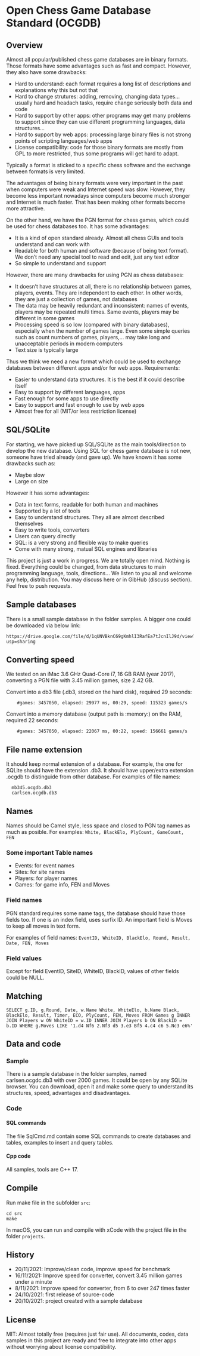 # Open Chess Game Database Standard (OCGDB)

## Overview

Almost all popular/published chess game databases are in binary formats. Those formats have some advantages such as fast and compact. However, they also have some drawbacks:
 
- Hard to understand: each format requires a long list of descriptions and explanations why this but not that
- Hard to change strutures: adding, removing, changing data types... usually hard and headach tasks, require change seriously both data and code
- Hard to support by other apps: other programs may get many problems to support since they can use different programming languages, data structures…
- Hard to support by web apps: processing large binary files is not strong points of scripting languages/web apps
- License compatibility: code for those binary formats are mostly from GPL to more restricted, thus some programs will get hard to adapt. 

Typically a format is sticked to a specific chess software and the exchange between formats is very limited.

The advantages of being binary formats were very important in the past when computers were weak and Internet speed was slow. However, they become less important nowadays since computers become much stronger and Internet is much faster. That has been making other formats become more attractive.

On the other hand, we have the PGN format for chess games, which could be used for chess databases too. It has some advantages:
- It is a kind of open standard already. Almost all chess GUIs and tools understand and can work with
- Readable for both human and software (because of being text format). We don’t need any special tool to read and edit, just any text editor
- So simple to understand and support


However, there are many drawbacks for using PGN as chess databases:
- It doesn’t have structures at all, there is no relationship between games, players, events. They are independent to each other. In other words, they are just a collection of games, not databases
- The data may be heavily redundant and inconsistent: names of events, players may be repeated multi times. Same events, players may be different in some games
- Processing speed is so low (compared with binary databases), especially when the number of games large. Even some simple queries such as count numbers of games, players,… may take long and unacceptable periods in modern computers
- Text size is typically large


Thus we think we need a new format which could be used to exchange databases between different apps and/or for web apps. Requirements:
- Easier to understand data structures. It is the best if it could describe itself
- Easy to support by different languages, apps
- Fast enough for some apps to use directly
- Easy to support and fast enough to use by web apps
- Almost free for all (MIT/or less restriction license)

## SQL/SQLite
For starting, we have picked up SQL/SQLite as the main tools/direction to develop the new database. Using SQL for chess game database is not new, someone have tried already (and gave up). We have known it has some drawbacks such as:
- Maybe slow
- Large on size

However it has some advantages:
- Data in text forms, readable for both human and machines
- Supported by a lot of tools
- Easy to understand structures. They all are almost described themselves 
- Easy to write tools, converters
- Users can query directly
- SQL: is a very strong and flexible way to make queries
- Come with many strong, matual SQL engines and libraries


This project is just a work in progress. We are totally open mind. Nothing is fixed. Everything could be changed, from data structures to main programming language, tools, directions... We listen to you all and welcome any help, distribution. You may discuss here or in GibHub (discuss section). Feel free to push requests.

## Sample databases
There is a small sample database in the folder samples. A bigger one could be downloaded via below link:

    https://drive.google.com/file/d/1qUNVBknC69gKmhlI3RafEa7tJcnIlJ9d/view?usp=sharing

## Converting speed
We tested on an iMac 3.6 GHz Quad-Core i7, 16 GB RAM (year 2017), converting a PGN file with 3.45 million games, size 2.42 GB.

Convert into a db3 file (.db3, stored on the hard disk), required 29 seconds:

```
    #games: 3457050, elapsed: 29977 ms, 00:29, speed: 115323 games/s
```
Convert into a memory database (output path is :memory:) on the RAM, required 22 seconds:

```
    #games: 3457050, elapsed: 22067 ms, 00:22, speed: 156661 games/s
```

## File name extension
It should keep normal extension of a database. For example, the one for SQLite should have the extension .db3. It should have upper/extra extension .ocgdb to distinguide from other database.
For examples of file names:

```
  mb345.ocgdb.db3
  carlsen.ocgdb.db3
```

## Names
Names should be Camel style, less space and closed to PGN tag names as much as posible. 
For examples: ```White, BlackElo, PlyCount, GameCount, FEN```

### Some important Table names
- Events: for event names
- Sites: for site names
- Players: for player names
- Games: for game info, FEN and Moves

### Field names
PGN standard requires some name tags, the database should have those fields too. If one is an index field, uses surfix ID.
An important field is Moves to keep all moves in text form.

For examples of field names:
```EventID, WhiteID, BlackElo, Round, Result, Date, FEN, Moves```

### Field values
Except for field EventID, SiteID, WhiteID, BlackID, values of other fields could be NULL.

## Matching

```
SELECT g.ID, g.Round, Date, w.Name White, WhiteElo, b.Name Black, BlackElo, Result, Timer, ECO, PlyCount, FEN, Moves FROM Games g INNER JOIN Players w ON WhiteID = w.ID INNER JOIN Players b ON BlackID = b.ID WHERE g.Moves LIKE '1.d4 Nf6 2.Nf3 d5 3.e3 Bf5 4.c4 c6 5.Nc3 e6%'
```

## Data and code

### Sample
There is a sample database in the folder samples, named carlsen.ocgdc.db3 with over 2000 games. It could be open by any SQLite browser. You can download, open it and make some query to understand its structures, speed, advantages and disadvantages.

### Code

#### SQL commands
The file SqlCmd.md contain some SQL commands to create databases and tables, examples to insert and query tables.

#### Cpp code
All samples, tools are C++ 17.

## Compile
Run make file in the subfolder ```src```:

```
cd src
make
```
In macOS, you can run and compile with xCode with the project file in the folder ```projects```.

## History
* 20/11/2021: Improve/clean code, improve speed for benchmark
* 16/11/2021: Improve speed for converter, convert 3.45 million games under a minute
* 8/11/2021: Improve speed for converter, from 6 to over 247 times faster
* 24/10/2021: first release of source-code
* 20/10/2021: project created with a sample database

## License
MIT: Almost totally free (requires just fair use). All documents, codes, data samples in this project are ready and free to integrate into other apps without worrying about license compatibility.



